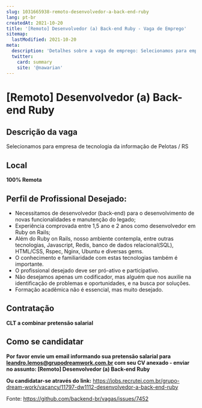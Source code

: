 ```yaml
---
slug: 1031665938-remoto-desenvolvedor-a-back-end-ruby
lang: pt-br
createdAt: 2021-10-20
title: '[Remoto] Desenvolvedor (a) Back-end Ruby - Vaga de Emprego'
sitemap:
  lastModified: 2021-10-20
meta:
  description: 'Detalhes sobre a vaga de emprego: Selecionamos para empresa de tecnologia da informação de Pelotas / RS'
  twitter:
    card: summary
    site: '@nawarian'
---
```


# [Remoto] Desenvolvedor (a) Back-end Ruby

## Descrição da vaga
Selecionamos para empresa de tecnologia da informação de Pelotas / RS

## Local
**100% Remota**

## Perfil de Profissional Desejado:

- Necessitamos de desenvolvedor (back-end) para o desenvolvimento de novas funcionalidades e manutenção do legado;
- Experiência comprovada entre 1,5 ano e 2 anos como desenvolvedor em Ruby on Rails;
- Além do Ruby on Rails, nosso ambiente contempla, entre outras tecnologias, Javascript, Redis, banco de dados relacional(SQL), HTML/CSS, Rspec, Nginx, Ubuntu e diversas gems. 
- O conhecimento e familiaridade com estas tecnologias também é importante.
- O profissional desejado deve ser pró-ativo e participativo.
- Não desejamos apenas um codificador, mas alguém que nos auxilie na identificação de problemas e oportunidades, e na busca por soluções.
- Formação acadêmica não é essencial, mas muito desejado.

## Contratação
**CLT a combinar pretensão salarial**

## Como se candidatar
**Por favor envie um email informando sua pretensão salarial para leandro.lemos@grupodreamwork.com.br com seu CV anexado - enviar no assunto: [Remoto] Desenvolvedor (a) Back-end Ruby**

**Ou candidatar-se através do link:** https://jobs.recrutei.com.br/grupo-dream-work/vacancy/11797-dw1112-desenvolvedor-a-back-end-ruby

Fonte: https://github.com/backend-br/vagas/issues/7452